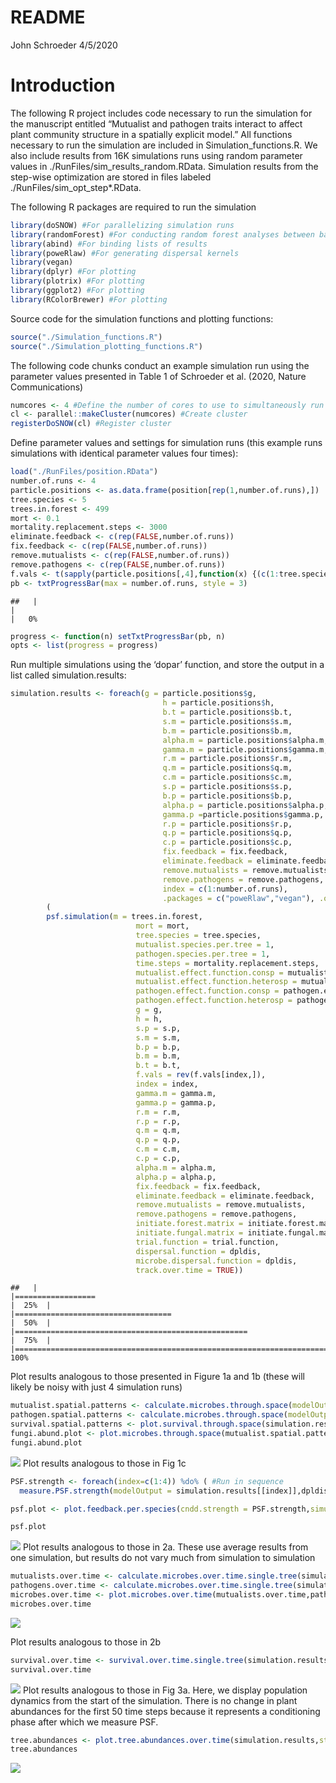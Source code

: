 README
================
John Schroeder
4/5/2020

# Introduction

The following R project includes code necessary to run the simulation
for the manuscript entitled “Mutualist and pathogen traits interact to
affect plant community structure in a spatially explicit model.” All
functions necessary to run the simulation are included in
Simulation\_functions.R. We also include results from 16K simulations
runs using random parameter values in
./RunFiles/sim\_results\_random.RData. Simulation results from the
step-wise optimization are stored in files labeled
./RunFiles/sim\_opt\_step\*.RData.

The following R packages are required to run the simulation

``` r
library(doSNOW) #For parallelizing simulation runs
library(randomForest) #For conducting random forest analyses between batches of runs (used for optimization)
library(abind) #For binding lists of results
library(poweRlaw) #For generating dispersal kernels
library(vegan)
library(dplyr) #For plotting
library(plotrix) #For plotting
library(ggplot2) #For plotting
library(RColorBrewer) #For plotting
```

Source code for the simulation functions and plotting functions:

``` r
source("./Simulation_functions.R")
source("./Simulation_plotting_functions.R")
```

The following code chunks conduct an example simulation run using the
parameter values presented in Table 1 of Schroeder et al. (2020, Nature
Communications)

``` r
numcores <- 4 #Define the number of cores to use to simultaneously run multiple simulations
cl <- parallel::makeCluster(numcores) #Create cluster
registerDoSNOW(cl) #Register cluster
```

Define parameter values and settings for simulation runs (this example
runs simulations with identical parameter values four times):

``` r
load("./RunFiles/position.RData")
number.of.runs <- 4
particle.positions <- as.data.frame(position[rep(1,number.of.runs),])
tree.species <- 5
trees.in.forest <- 499
mort <- 0.1
mortality.replacement.steps <- 3000
eliminate.feedback <- c(rep(FALSE,number.of.runs))
fix.feedback <- c(rep(FALSE,number.of.runs))
remove.mutualists <- c(rep(FALSE,number.of.runs))
remove.pathogens <- c(rep(FALSE,number.of.runs))
f.vals <- t(sapply(particle.positions[,4],function(x) {(c(1:tree.species-1)/(tree.species-1))*(1-x)+x}))
pb <- txtProgressBar(max = number.of.runs, style = 3)
```

    ##   |                                                                              |                                                                      |   0%

``` r
progress <- function(n) setTxtProgressBar(pb, n)
opts <- list(progress = progress)
```

Run multiple simulations using the ‘dopar’ function, and store the
output in a list called simulation.results:

``` r
simulation.results <- foreach(g = particle.positions$g,
                                  h = particle.positions$h,
                                  b.t = particle.positions$b.t,
                                  s.m = particle.positions$s.m,
                                  b.m = particle.positions$b.m,
                                  alpha.m = particle.positions$alpha.m,
                                  gamma.m = particle.positions$gamma.m,
                                  r.m = particle.positions$r.m,
                                  q.m = particle.positions$q.m,
                                  c.m = particle.positions$c.m,
                                  s.p = particle.positions$s.p,
                                  b.p = particle.positions$b.p,
                                  alpha.p = particle.positions$alpha.p,
                                  gamma.p =particle.positions$gamma.p,
                                  r.p = particle.positions$r.p,
                                  q.p = particle.positions$q.p,
                                  c.p = particle.positions$c.p,
                                  fix.feedback = fix.feedback,
                                  eliminate.feedback = eliminate.feedback,
                                  remove.mutualists = remove.mutualists,
                                  remove.pathogens = remove.pathogens,
                                  index = c(1:number.of.runs),
                                  .packages = c("poweRlaw","vegan"), .options.snow = opts) %dopar%
        (
        psf.simulation(m = trees.in.forest,
                            mort = mort,
                            tree.species = tree.species,
                            mutualist.species.per.tree = 1,
                            pathogen.species.per.tree = 1,
                            time.steps = mortality.replacement.steps,
                            mutualist.effect.function.consp = mutualist.effect.function.consp, 
                            mutualist.effect.function.heterosp = mutualist.effect.function.heterosp,
                            pathogen.effect.function.consp = pathogen.effect.function.consp,
                            pathogen.effect.function.heterosp = pathogen.effect.function.heterosp,
                            g = g,
                            h = h,
                            s.p = s.p,
                            s.m = s.m,
                            b.p = b.p,
                            b.m = b.m,
                            b.t = b.t,
                            f.vals = rev(f.vals[index,]),
                            index = index,
                            gamma.m = gamma.m,
                            gamma.p = gamma.p,
                            r.m = r.m,
                            r.p = r.p,
                            q.m = q.m,
                            q.p = q.p,
                            c.m = c.m,
                            c.p = c.p,
                            alpha.m = alpha.m,
                            alpha.p = alpha.p,
                            fix.feedback = fix.feedback,
                            eliminate.feedback = eliminate.feedback,
                            remove.mutualists = remove.mutualists,
                            remove.pathogens = remove.pathogens,
                            initiate.forest.matrix = initiate.forest.matrix,
                            initiate.fungal.matrix = initiate.fungal.matrix,
                            trial.function = trial.function,
                            dispersal.function = dpldis,
                            microbe.dispersal.function = dpldis,
                            track.over.time = TRUE))
```

    ##   |                                                                              |==================                                                    |  25%  |                                                                              |===================================                                   |  50%  |                                                                              |====================================================                  |  75%  |                                                                              |======================================================================| 100%

Plot results analogous to those presented in Figure 1a and 1b (these
will likely be noisy with just 4 simulation
runs)

``` r
mutualist.spatial.patterns <- calculate.microbes.through.space(modelOutput = simulation.results, mu.or.pa = "mu",indices = c(1:4),ncells=5)
pathogen.spatial.patterns <- calculate.microbes.through.space(modelOutput = simulation.results, mu.or.pa = "pa",indices = c(1:4), ncells=5)
survival.spatial.patterns <- plot.survival.through.space(simulation.results,indices = c(1:4),ncells = 5,fitness.dif=FALSE)
fungi.abund.plot <- plot.microbes.through.space(mutualist.spatial.patterns,pathogen.spatial.patterns,survival.spatial.patterns)
fungi.abund.plot
```

![](README_files/figure-gfm/unnamed-chunk-6-1.png)<!-- --> Plot results
analogous to those in Fig 1c

``` r
PSF.strength <- foreach(index=c(1:4)) %do% ( #Run in sequence
  measure.PSF.strength(modelOutput = simulation.results[[index]],dpldis))

psf.plot <- plot.feedback.per.species(cndd.strength = PSF.strength,simulation.results = simulation.results,index=c(1:4))

psf.plot
```

![](README_files/figure-gfm/unnamed-chunk-7-1.png)<!-- --> Plot results
analogous to those in 2a. These use average results from one simulation,
but results do not vary much from simulation to
simulation

``` r
mutualists.over.time <- calculate.microbes.over.time.single.tree(simulation.results,"mu",time.steps=50,step.range=c(50:3000),indices = c(1:4))
pathogens.over.time <- calculate.microbes.over.time.single.tree(simulation.results,"pa",time.steps=50,step.range=c(50:3000), indices = c(1:4))
microbes.over.time <- plot.microbes.over.time(mutualists.over.time,pathogens.over.time)
microbes.over.time
```

![](README_files/figure-gfm/unnamed-chunk-8-1.png)<!-- -->

Plot results analogous to those in
2b

``` r
survival.over.time <- survival.over.time.single.tree(simulation.results,time.steps=50,step.range=c(50:3000),indices=c(1:4))
survival.over.time
```

![](README_files/figure-gfm/unnamed-chunk-9-1.png)<!-- --> Plot results
analogous to those in Fig 3a. Here, we display population dynamics from
the start of the simulation. There is no change in plant abundances for
the first 50 time steps because it represents a conditioning phase after
which we measure
PSF.

``` r
tree.abundances <- plot.tree.abundances.over.time(simulation.results,step.range=c(1:3000),indices = c(1:4),xlim=c(0,16))
tree.abundances
```

![](README_files/figure-gfm/unnamed-chunk-10-1.png)<!-- -->
